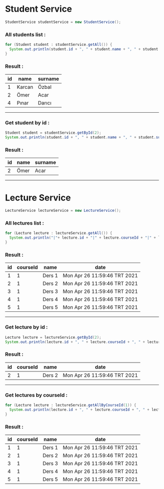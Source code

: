# Student Service
```Java
StudentService studentService = new StudentService();
```
### All students list : 
```Java
for (Student student : studentService.getAll()) {
  System.out.println(student.id + ", " + student.name + ", " + student.surname);
} 
```
### Result : 
|id|name|surname|
|---|---|---|
|1|Karcan|Özbal|
|2|Ömer|Acar|
|4|Pınar|Darıcı|

* * *

### Get student by id : 
```Java
Student student = studentService.getById(2);
System.out.println(student.id + ", " + student.name + ", " + student.surname);
```
### Result : 
|id|name|surname|
|---|---|---|
|2|Ömer|Acar|

* * *

# Lecture Service
```Java
LectureService lectureService = new LectureService();
```
### All lectures list : 
```Java
for (Lecture lecture : lectureService.getAll()) {
  System.out.println("|"+ lecture.id + "|" + lecture.courseId + "|" + lecture.name + "|" + lecture.date + "|");
}
```
### Result : 
|id|courseId|name|date|
|---|---|---|---|
|1|1|Ders 1|Mon Apr 26 11:59:46 TRT 2021|
|2|1|Ders 2|Mon Apr 26 11:59:46 TRT 2021|
|3|1|Ders 3|Mon Apr 26 11:59:46 TRT 2021|
|4|1|Ders 4|Mon Apr 26 11:59:46 TRT 2021|
|5|1|Ders 5|Mon Apr 26 11:59:46 TRT 2021|

* * *

### Get lecture by id : 
```Java
Lecture lecture = lectureService.getById(2);
System.out.println(lecture.id + ", " + lecture.courseId + ", " + lecture.name + ", " + lecture.date);
```
### Result : 
|id|courseId|name|date|
|---|---|---|---|
|2|1|Ders 2|Mon Apr 26 11:59:46 TRT 2021|

* * * 

### Get lectures by courseId : 
```Java
for (Lecture lecture : lectureService.getAllByCourseId(1)) {
  System.out.println(lecture.id + ", " + lecture.courseId + ", " + lecture.name + ", " + lecture.date);
}
```
### Result :
|id|courseId|name|date|
|---|---|---|---|
|1|1|Ders 1|Mon Apr 26 11:59:46 TRT 2021|
|2|1|Ders 2|Mon Apr 26 11:59:46 TRT 2021|
|3|1|Ders 3|Mon Apr 26 11:59:46 TRT 2021|
|4|1|Ders 4|Mon Apr 26 11:59:46 TRT 2021|
|5|1|Ders 5|Mon Apr 26 11:59:46 TRT 2021|
